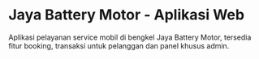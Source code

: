 # Jaya Battery Motor - Aplikasi Web
Aplikasi pelayanan service mobil di bengkel Jaya Battery Motor, tersedia fitur booking, transaksi untuk pelanggan dan panel khusus admin.
